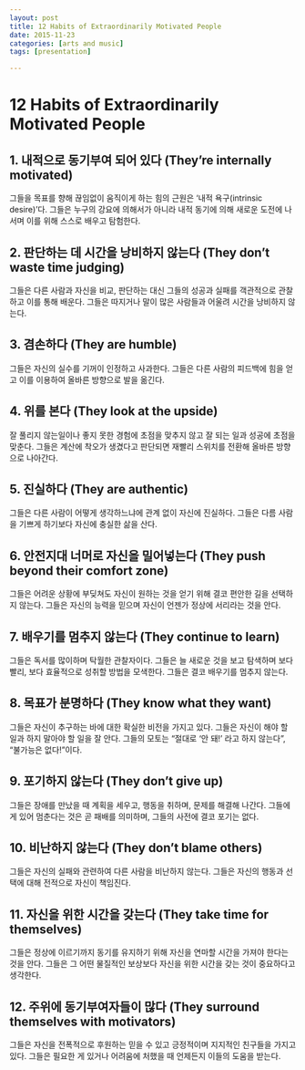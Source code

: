 ```yaml
---
layout: post
title: 12 Habits of Extraordinarily Motivated People
date: 2015-11-23
categories: [arts and music]
tags: [presentation]

---
```



# 12 Habits of Extraordinarily Motivated People

## 1. 내적으로 동기부여 되어 있다 (They’re internally motivated)
그들을 목표를 향해 끊임없이 움직이게 하는 힘의 근원은 ‘내적 욕구(intrinsic desire)’다. 그들은 누구의 강요에 의해서가 아니라 내적 동기에 의해 새로운 도전에 나서며 이를 위해 스스로 배우고 탐험한다.

## 2. 판단하는 데 시간을 낭비하지 않는다 (They don’t waste time judging)
그들은 다른 사람과 자신을 비교, 판단하는 대신 그들의 성공과 실패를 객관적으로 관찰하고 이를 통해 배운다. 그들은 따지거나 말이 많은 사람들과 어울려 시간을 낭비하지 않는다.

 

## 3. 겸손하다 (They are humble)
그들은 자신의 실수를 기꺼이 인정하고 사과한다. 그들은 다른 사람의 피드백에 힘을 얻고 이를 이용하여 올바른 방향으로 발을 옮긴다.

 

## 4. 위를 본다 (They look at the upside)
잘 풀리지 않는일이나 좋지 못한 경험에 초점을 맞추지 않고 잘 되는 일과 성공에 초점을 맞춘다. 그들은 계산에 착오가 생겼다고 판단되면 재빨리 스위치를 전환해 올바른 방향으로 나아간다.

 

## 5. 진실하다 (They are authentic)
그들은 다른 사람이 어떻게 생각하느냐에 관계 없이 자신에 진실하다. 그들은 다름 사람을 기쁘게 하기보다 자신에 충실한 삶을 산다.

 

## 6. 안전지대 너머로 자신을 밀어넣는다 (They push beyond their comfort zone)
그들은 어려운 상황에 부딪쳐도 자신이 원하는 것을 얻기 위해 결코 편안한 길을 선택하지 않는다. 그들은 자신의 능력을 믿으며 자신이 언젠가 정상에 서리라는 것을 안다.

 

## 7. 배우기를 멈추지 않는다 (They continue to learn)
그들은 독서를 많이하며 탁월한 관찰자이다. 그들은 늘 새로운 것을 보고 탐색하며 보다 빨리, 보다 효율적으로 성취할 방법을 모색한다. 그들은 결코 배우기를 멈추지 않는다.

 

## 8. 목표가 분명하다 (They know what they want)
그들은 자신이 추구하는 바에 대한 확실한 비전을 가지고 있다. 그들은 자신이 해야 할 일과 하지 말아야 할 일을 잘 안다. 그들의 모토는 “절대로 ‘안 돼!’ 라고 하지 않는다”, “불가능은 없다!”이다.

 

## 9. 포기하지 않는다 (They don’t give up)
그들은 장애를 만났을 때 계획을 세우고, 행동을 취하며, 문제를 해결해 나간다. 그들에게 있어 멈춘다는 것은 곧 패배를 의미하며, 그들의 사전에 결코 포기는 없다.

 

## 10. 비난하지 않는다 (They don’t blame others)
그들은 자신의 실패와 관련하여 다른 사람을 비난하지 않는다. 그들은 자신의 행동과 선택에 대해 전적으로 자신이 책임진다.

 

## 11. 자신을 위한 시간을 갖는다 (They take time for themselves)
그들은 정상에 이르기까지 동기를 유지하기 위해 자신을 연마할 시간을 가져야 한다는 것을 안다. 그들은 그 어떤 물질적인 보상보다 자신을 위한 시간을 갖는 것이 중요하다고 생각한다.

 

## 12. 주위에 동기부여자들이 많다 (They surround themselves with motivators)
그들은 자신을 전폭적으로 후원하는 믿을 수 있고 긍정적이며 지지적인 친구들을 가지고 있다. 그들은 필요한 게 있거나 어려움에 처했을 때 언제든지 이들의 도움을 받는다.